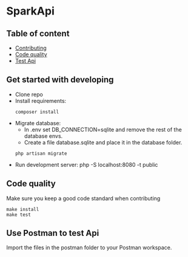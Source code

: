 # SparkApi



## Table of content
* [Contributing](#get-started-with-developing)
* [Code quality](#code-quality)
* [Test Api](#use-postman-to-test-api)


## Get started with developing
* Clone repo
* Install requirements:
    ```text
    composer install
    ```
* Migrate database:
    * In .env set DB_CONNECTION=sqlite and remove the rest of the database envs.
    * Create a file database.sqlite and place it in the database folder.
    ```text
    php artisan migrate
    ```
* Run development server: php -S localhost:8080 -t public

## Code quality
Make sure you keep a good code standard when contributing

```text
make install
make test
```

## Use Postman to test Api
Import the files in the postman folder to your Postman workspace.
